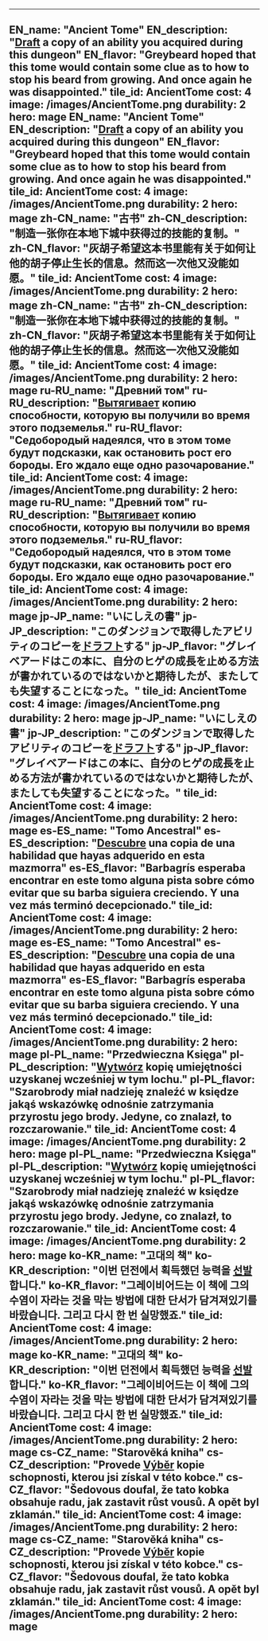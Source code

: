 ---

EN_name: "Ancient Tome"
EN_description: "<u>Draft</u> a copy of an ability you acquired during this dungeon"
EN_flavor: "Greybeard hoped that this tome would contain some clue as to how to stop his beard from growing. And once again he was disappointed."
tile_id: AncientTome
cost: 4
image: /images/AncientTome.png
durability: 2
hero: mage
EN_name: "Ancient Tome"
EN_description: "<u>Draft</u> a copy of an ability you acquired during this dungeon"
EN_flavor: "Greybeard hoped that this tome would contain some clue as to how to stop his beard from growing. And once again he was disappointed."
tile_id: AncientTome
cost: 4
image: /images/AncientTome.png
durability: 2
hero: mage
zh-CN_name: "古书"
zh-CN_description: "制造一张你在本地下城中获得过的技能的复制。"
zh-CN_flavor: "灰胡子希望这本书里能有关于如何让他的胡子停止生长的信息。然而这一次他又没能如愿。"
tile_id: AncientTome
cost: 4
image: /images/AncientTome.png
durability: 2
hero: mage
zh-CN_name: "古书"
zh-CN_description: "制造一张你在本地下城中获得过的技能的复制。"
zh-CN_flavor: "灰胡子希望这本书里能有关于如何让他的胡子停止生长的信息。然而这一次他又没能如愿。"
tile_id: AncientTome
cost: 4
image: /images/AncientTome.png
durability: 2
hero: mage
ru-RU_name: "Древний том"
ru-RU_description: "<u>Вытягивает</u> копию способности, которую вы получили во время этого подземелья."
ru-RU_flavor: "Седобородый надеялся, что в этом томе будут подсказки, как остановить рост его бороды. Его ждало еще одно разочарование."
tile_id: AncientTome
cost: 4
image: /images/AncientTome.png
durability: 2
hero: mage
ru-RU_name: "Древний том"
ru-RU_description: "<u>Вытягивает</u> копию способности, которую вы получили во время этого подземелья."
ru-RU_flavor: "Седобородый надеялся, что в этом томе будут подсказки, как остановить рост его бороды. Его ждало еще одно разочарование."
tile_id: AncientTome
cost: 4
image: /images/AncientTome.png
durability: 2
hero: mage
jp-JP_name: "いにしえの書"
jp-JP_description: "このダンジョンで取得したアビリティのコピーを<u>ドラフト</u>する"
jp-JP_flavor: "グレイベアードはこの本に、自分のヒゲの成長を止める方法が書かれているのではないかと期待したが、またしても失望することになった。"
tile_id: AncientTome
cost: 4
image: /images/AncientTome.png
durability: 2
hero: mage
jp-JP_name: "いにしえの書"
jp-JP_description: "このダンジョンで取得したアビリティのコピーを<u>ドラフト</u>する"
jp-JP_flavor: "グレイベアードはこの本に、自分のヒゲの成長を止める方法が書かれているのではないかと期待したが、またしても失望することになった。"
tile_id: AncientTome
cost: 4
image: /images/AncientTome.png
durability: 2
hero: mage
es-ES_name: "Tomo Ancestral"
es-ES_description: "<u>Descubre</u> una copia de una habilidad que hayas adquerido en esta mazmorra"
es-ES_flavor: "Barbagrís esperaba encontrar en este tomo alguna pista sobre cómo evitar que su barba siguiera creciendo. Y una vez más terminó decepcionado."
tile_id: AncientTome
cost: 4
image: /images/AncientTome.png
durability: 2
hero: mage
es-ES_name: "Tomo Ancestral"
es-ES_description: "<u>Descubre</u> una copia de una habilidad que hayas adquerido en esta mazmorra"
es-ES_flavor: "Barbagrís esperaba encontrar en este tomo alguna pista sobre cómo evitar que su barba siguiera creciendo. Y una vez más terminó decepcionado."
tile_id: AncientTome
cost: 4
image: /images/AncientTome.png
durability: 2
hero: mage
pl-PL_name: "Przedwieczna Księga"
pl-PL_description: "<u>Wytwórz</u> kopię umiejętności uzyskanej wcześniej w tym lochu."
pl-PL_flavor: "Szarobrody miał nadzieję znaleźć w księdze jakąś wskazówkę odnośnie zatrzymania przyrostu jego brody. Jedyne, co znalazł, to rozczarowanie."
tile_id: AncientTome
cost: 4
image: /images/AncientTome.png
durability: 2
hero: mage
pl-PL_name: "Przedwieczna Księga"
pl-PL_description: "<u>Wytwórz</u> kopię umiejętności uzyskanej wcześniej w tym lochu."
pl-PL_flavor: "Szarobrody miał nadzieję znaleźć w księdze jakąś wskazówkę odnośnie zatrzymania przyrostu jego brody. Jedyne, co znalazł, to rozczarowanie."
tile_id: AncientTome
cost: 4
image: /images/AncientTome.png
durability: 2
hero: mage
ko-KR_name: "고대의 책"
ko-KR_description: "이번 던전에서 획득했던 능력을 <u>선발</u>합니다."
ko-KR_flavor: "그레이비어드는 이 책에 그의 수염이 자라는 것을 막는 방법에 대한 단서가 담겨져있기를 바랐습니다. 그리고 다시 한 번 실망했죠."
tile_id: AncientTome
cost: 4
image: /images/AncientTome.png
durability: 2
hero: mage
ko-KR_name: "고대의 책"
ko-KR_description: "이번 던전에서 획득했던 능력을 <u>선발</u>합니다."
ko-KR_flavor: "그레이비어드는 이 책에 그의 수염이 자라는 것을 막는 방법에 대한 단서가 담겨져있기를 바랐습니다. 그리고 다시 한 번 실망했죠."
tile_id: AncientTome
cost: 4
image: /images/AncientTome.png
durability: 2
hero: mage
cs-CZ_name: "Starověká kniha"
cs-CZ_description: "Provede <u>Výběr</u> kopie schopnosti, kterou jsi získal v této kobce."
cs-CZ_flavor: "Šedovous doufal, že tato kobka obsahuje radu, jak zastavit růst vousů. A opět byl zklamán."
tile_id: AncientTome
cost: 4
image: /images/AncientTome.png
durability: 2
hero: mage
cs-CZ_name: "Starověká kniha"
cs-CZ_description: "Provede <u>Výběr</u> kopie schopnosti, kterou jsi získal v této kobce."
cs-CZ_flavor: "Šedovous doufal, že tato kobka obsahuje radu, jak zastavit růst vousů. A opět byl zklamán."
tile_id: AncientTome
cost: 4
image: /images/AncientTome.png
durability: 2
hero: mage
---